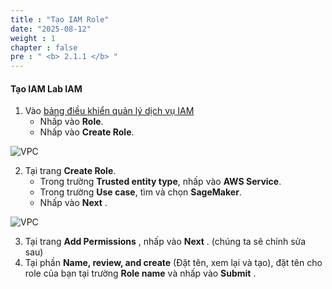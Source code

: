 ```yaml
---
title : "Tạo IAM Role"
date: "2025-08-12"
weight : 1
chapter : false
pre : " <b> 2.1.1 </b> "
---
```



#### Tạo IAM **Lab IAM**
1. Vào [bảng điều khiển quản lý dịch vụ IAM](https://console.aws.amazon.com/iam/home)
   + Nhấp vào **Role**.
   + Nhấp vào **Create Role**.

![VPC](/images/2.prerequisite/001-IAM.png)

2. Tại trang **Create Role**.
   + Trong trường **Trusted entity type**, nhấp vào **AWS Service**.
   + Trong trường **Use case**, tìm và chọn **SageMaker**.
   + Nhấp vào **Next** .

![VPC](/images/2.prerequisite/002-IAM.png)

3. Tại trang **Add Permissions** , nhấp vào **Next** . (chúng ta sẽ chỉnh sửa sau)
4. Tại phần **Name, review, and create** (Đặt tên, xem lại và tạo), đặt tên cho role của bạn tại trường **Role name** và nhấp vào **Submit** .